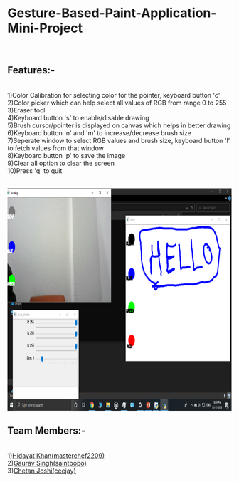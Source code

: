 <h1>Gesture-Based-Paint-Application-Mini-Project</h1>
<br/>
<h2>Features:-</h2><br/>
1)Color Calibration for selecting color for the pointer, keyboard button 'c'<br/>
2)Color picker which can help select all values of RGB from range 0 to 255<br/>
3)Eraser tool<br/>
4)Keyboard button 's' to enable/disable drawing<br/>
5)Brush cursor/pointer is displayed on canvas which helps in better drawing<br/>
6)Keyboard button 'n' and 'm' to increase/decrease brush size<br/>
7)Seperate window to select RGB values and brush size, keyboard button 'l' to fetch values from that window<br/>
8)Keyboard button 'p' to save the image<br/>
9)Clear all option to clear the screen<br/>
10)Press 'q' to quit<br/>
<br/>
<p>
    <img src="354qYM.png" width="800" height="500" />
</p>
<h2>Team Members:-</h2><br/>
1)<a href="https://github.com/masterchef2209">Hidayat Khan(masterchef2209)</a><br/>
2)<a href="https://github.com/saintpopo">Gaurav Singh(saintpopo)</a><br/>
3)<a href="https://github.com/ceejay">Chetan Joshi(ceejay)</a><br/>



